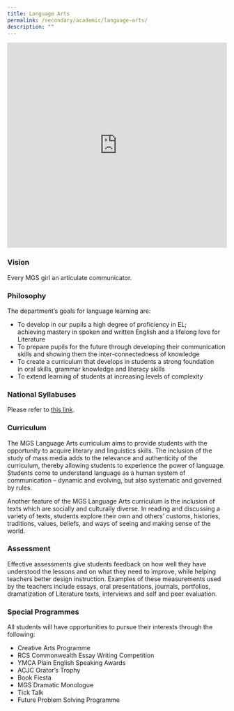 ```yaml
---
title: Language Arts
permalink: /secondary/academic/language-arts/
description: ""
---
```

<div style="width:100%; height:470px">
<iframe allowfullscreen="true" height="100%" width="100%" frameborder="0" src="https://docs.google.com/presentation/d/e/2PACX-1vRh5v2KcM72WbMPPv6dIUE9rr2gworrvK0knM0BwCQSRuh80wFl9cRCCxHJd7twA59qBTb7jw22gi4Z/embed?start=false&amp;loop=false&amp;delayms=3000"></iframe>
</div>


### Vision

Every MGS girl an articulate communicator.

  

### Philosophy

The department’s goals for language learning are:

*   To develop in our pupils a high degree of proficiency in EL; achieving&nbsp;mastery in spoken and written English and a lifelong love for Literature
*   To prepare pupils for the future through developing their communication skills and showing them the inter-connectedness of&nbsp;knowledge
*   To create a curriculum that develops in students a strong foundation in&nbsp;oral skills, grammar knowledge and literacy skills&nbsp;
*   To extend learning of students at increasing levels of complexity

  

### National Syllabuses
Please refer to [this link](https://www.moe.gov.sg/secondary/courses/express/electives#subjects).



### Curriculum

The MGS Language Arts curriculum aims to provide students with the opportunity to acquire literary and linguistics skills. The inclusion of the study of mass media adds to the relevance and authenticity of the curriculum, thereby allowing students to experience the power of language. Students come to understand language as a human system of communication – dynamic and evolving, but also systematic and governed by rules.


Another feature of the MGS Language Arts curriculum is the inclusion of texts which are socially and culturally diverse. In reading and discussing a variety of texts, students explore their own and others’ customs, histories, traditions, values, beliefs, and ways of seeing and making sense of the world.
  


### Assessment

Effective assessments give students feedback on how well they have understood the lessons and on what they need to improve, while helping teachers better design instruction. Examples of these measurements used by the teachers include essays, oral presentations, journals, portfolios, dramatization of Literature texts, interviews and self and peer evaluation.  
  
	
	
### Special Programmes

All students will have opportunities to pursue their interests through the following:  

* Creative Arts Programme
* RCS Commonwealth Essay Writing Competition
* YMCA Plain English Speaking Awards
* ACJC Orator’s Trophy
* Book Fiesta
* MGS Dramatic Monologue
* Tick Talk
* Future Problem Solving Programme